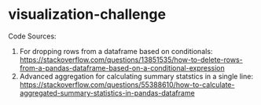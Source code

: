 # visualization-challenge

Code Sources:
1. For dropping rows from a dataframe based on conditionals: https://stackoverflow.com/questions/13851535/how-to-delete-rows-from-a-pandas-dataframe-based-on-a-conditional-expression
2. Advanced aggregation for calculating summary statstics in a single line: https://stackoverflow.com/questions/55388610/how-to-calculate-aggregated-summary-statistics-in-pandas-dataframe
